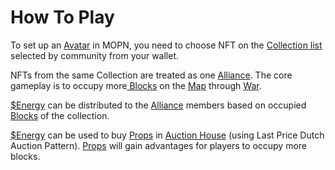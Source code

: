 # How To Play

To set up an [Avatar](account-system.md#avatar) in MOPN, you need to choose NFT on the [Collection list](../economic-system/pass/community-governance.md) selected by community from your wallet.&#x20;

NFTs from the same Collection are treated as one [Alliance](account-system.md#alliance). The core gameplay is to occupy more[ Blocks](map-system.md#block) on the [Map](map-system.md#map) through [War](game-system.md#war).&#x20;

[$Energy](../economic-system/usdenergy/) can be distributed to the [Alliance](account-system.md#alliance) members based on occupied [Blocks](map-system.md#block) of the collection.&#x20;

[$Energy](../economic-system/usdenergy/) can be used to buy [Props](../economic-system/prop/) in [Auction House](../economic-system/prop/prop-auction.md) (using Last Price Dutch Auction Pattern). [Props](prop-system.md) will gain advantages for players to occupy more blocks.
